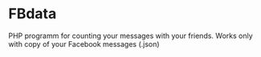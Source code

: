 # FBdata
PHP programm for counting your messages with your friends.
Works only with copy of your Facebook messages (.json)
